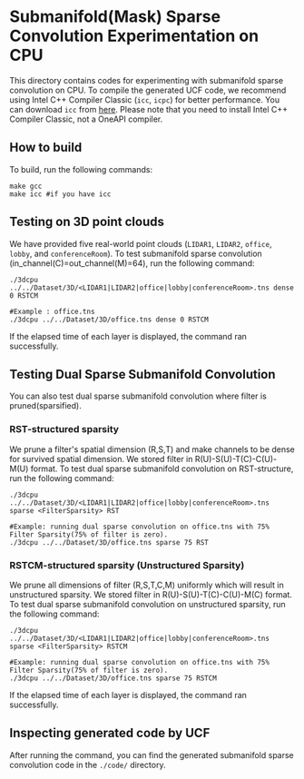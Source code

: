 # Submanifold(Mask) Sparse Convolution Experimentation on CPU
This directory contains codes for experimenting with submanifold sparse convolution on CPU. 
To compile the generated UCF code, we recommend using Intel C++ Compiler Classic (`icc`, `icpc`) for better performance. You can download `icc` from [here](https://www.intel.com/content/www/us/en/developer/tools/oneapi/dpc-compiler.html#gs.fyw7ne). Please note that you need to install Intel C++ Compiler Classic, not a OneAPI compiler. 


## How to build 
To build, run the following commands:

    make gcc 
    make icc #if you have icc
    
## Testing on 3D point clouds
We have provided five real-world point clouds (`LIDAR1`, `LIDAR2`, `office`, `lobby`, and `conferenceRoom`).
To test submanifold sparse convolution (in_channel(C)=out_channel(M)=64), run the following command:

    ./3dcpu ../../Dataset/3D/<LIDAR1|LIDAR2|office|lobby|conferenceRoom>.tns dense 0 RSTCM

    #Example : office.tns
    ./3dcpu ../../Dataset/3D/office.tns dense 0 RSTCM
        
If the elapsed time of each layer is displayed, the command ran successfully.


## Testing Dual Sparse Submanifold Convolution
You can also test dual sparse submanifold convolution where filter is pruned(sparsified). 

### RST-structured sparsity 
We prune a filter's spatial dimension (R,S,T) and make channels to be dense for survived spatial dimension. We stored filter in R(U)-S(U)-T(C)-C(U)-M(U) format. To test dual sparse submanifold convolution on RST-structure, run the following command:

    ./3dcpu ../../Dataset/3D/<LIDAR1|LIDAR2|office|lobby|conferenceRoom>.tns sparse <FilterSparsity> RST

    #Example: running dual sparse convolution on office.tns with 75% Filter Sparsity(75% of filter is zero).
    ./3dcpu ../../Dataset/3D/office.tns sparse 75 RST
 
### RSTCM-structured sparsity (Unstructured Sparsity)
We prune all dimensions of filter (R,S,T,C,M) uniformly which will result in unstructured sparsity. We stored filter in R(U)-S(U)-T(C)-C(U)-M(C) format.  To test dual sparse submanifold convolution on unstructured sparsity, run the following command:

    ./3dcpu ../../Dataset/3D/<LIDAR1|LIDAR2|office|lobby|conferenceRoom>.tns sparse <FilterSparsity> RSTCM

    #Example: running dual sparse convolution on office.tns with 75% Filter Sparsity(75% of filter is zero).
    ./3dcpu ../../Dataset/3D/office.tns sparse 75 RSTCM
 
If the elapsed time of each layer is displayed, the command ran successfully.

## Inspecting generated code by UCF
After running the command, you can find the generated submanifold sparse convolution code in the `./code/` directory.
